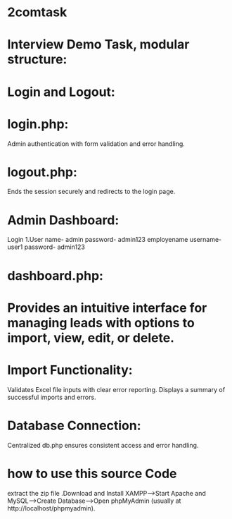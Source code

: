 # 2comtask
# Interview Demo Task, modular structure:

# Login and Logout:

# login.php: 
Admin authentication with form validation and error handling.
# logout.php: 
Ends the session securely and redirects to the login page.
# Admin Dashboard:
Login 1.User name- admin
                       password- admin123
                       employename username- user1
                        password- admin123

# dashboard.php:
# Provides an intuitive interface for managing leads with options to import, view, edit, or delete.
# Import Functionality:
Validates Excel file inputs with clear error reporting.
Displays a summary of successful imports and errors.
# Database Connection:
Centralized db.php ensures consistent access and error handling.
# how to use this source Code 
extract the zip file .Download and Install XAMPP-->Start Apache and MySQL-->Create Database-->Open phpMyAdmin (usually at http://localhost/phpmyadmin).
